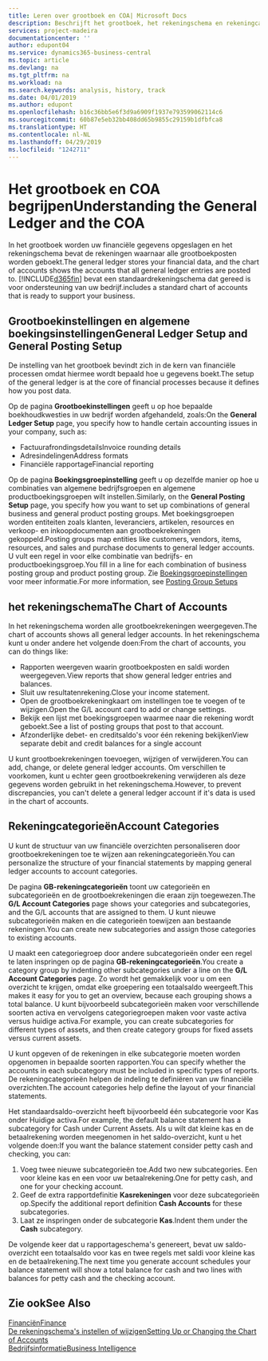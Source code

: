 ```yaml
---
title: Leren over grootboek en COA| Microsoft Docs
description: Beschrijft het grootboek, het rekeningschema en rekeningcategorieën.
services: project-madeira
documentationcenter: ''
author: edupont04
ms.service: dynamics365-business-central
ms.topic: article
ms.devlang: na
ms.tgt_pltfrm: na
ms.workload: na
ms.search.keywords: analysis, history, track
ms.date: 04/01/2019
ms.author: edupont
ms.openlocfilehash: b16c36bb5e6f3d9a6909f1937e793599062114c6
ms.sourcegitcommit: 60b87e5eb32bb408dd65b9855c29159b1dfbfca8
ms.translationtype: HT
ms.contentlocale: nl-NL
ms.lasthandoff: 04/29/2019
ms.locfileid: "1242711"
---
```

# <a name="understanding-the-general-ledger-and-the-coa"></a><span data-ttu-id="727d7-103">Het grootboek en COA begrijpen</span><span class="sxs-lookup"><span data-stu-id="727d7-103">Understanding the General Ledger and the COA</span></span>
<span data-ttu-id="727d7-104">In het grootboek worden uw financiële gegevens opgeslagen en het rekeningschema bevat de rekeningen waarnaar alle grootboekposten worden geboekt.</span><span class="sxs-lookup"><span data-stu-id="727d7-104">The general ledger stores your financial data, and the chart of accounts shows the accounts that all general ledger entries are posted to.</span></span> [!INCLUDE[d365fin](includes/d365fin_md.md)] <span data-ttu-id="727d7-105">bevat een standaardrekeningschema dat gereed is voor ondersteuning van uw bedrijf.</span><span class="sxs-lookup"><span data-stu-id="727d7-105">includes a standard chart of accounts that is ready to support your business.</span></span>

## <a name="general-ledger-setup-and-general-posting-setup"></a><span data-ttu-id="727d7-106">Grootboekinstellingen en algemene boekingsinstellingen</span><span class="sxs-lookup"><span data-stu-id="727d7-106">General Ledger Setup and General Posting Setup</span></span>
<span data-ttu-id="727d7-107">De instelling van het grootboek bevindt zich in de kern van financiële processen omdat hiermee wordt bepaald hoe u gegevens boekt.</span><span class="sxs-lookup"><span data-stu-id="727d7-107">The setup of the general ledger is at the core of financial processes because it defines how you post data.</span></span>  

<span data-ttu-id="727d7-108">Op de pagina **Grootboekinstellingen** geeft u op hoe bepaalde boekhoudkwesties in uw bedrijf worden afgehandeld, zoals:</span><span class="sxs-lookup"><span data-stu-id="727d7-108">On the **General Ledger Setup** page, you specify how to handle certain accounting issues in your company, such as:</span></span>  

* <span data-ttu-id="727d7-109">Factuurafrondingsdetails</span><span class="sxs-lookup"><span data-stu-id="727d7-109">Invoice rounding details</span></span>  
* <span data-ttu-id="727d7-110">Adresindelingen</span><span class="sxs-lookup"><span data-stu-id="727d7-110">Address formats</span></span>  
* <span data-ttu-id="727d7-111">Financiële rapportage</span><span class="sxs-lookup"><span data-stu-id="727d7-111">Financial reporting</span></span>  

<span data-ttu-id="727d7-112">Op de pagina **Boekingsgroepinstelling** geeft u op dezelfde manier op hoe u combinaties van algemene bedrijfsgroepen en algemene productboekingsgroepen wilt instellen.</span><span class="sxs-lookup"><span data-stu-id="727d7-112">Similarly, on the **General Posting Setup** page, you specify how you want to set up combinations of general business and general product posting groups.</span></span> <span data-ttu-id="727d7-113">Met boekingsgroepen worden entiteiten zoals klanten, leveranciers, artikelen, resources en verkoop- en inkoopdocumenten aan grootboekrekeningen gekoppeld.</span><span class="sxs-lookup"><span data-stu-id="727d7-113">Posting groups map entities like customers, vendors, items, resources, and sales and purchase documents to general ledger accounts.</span></span> <span data-ttu-id="727d7-114">U vult een regel in voor elke combinatie van bedrijfs- en productboekingsgroep.</span><span class="sxs-lookup"><span data-stu-id="727d7-114">You fill in a line for each combination of business posting group and product posting group.</span></span> <span data-ttu-id="727d7-115">Zie [Boekingsgroepinstellingen](finance-posting-groups.md) voor meer informatie.</span><span class="sxs-lookup"><span data-stu-id="727d7-115">For more information, see [Posting Group Setups](finance-posting-groups.md)</span></span>  

## <a name="the-chart-of-accounts"></a><span data-ttu-id="727d7-116">het rekeningschema</span><span class="sxs-lookup"><span data-stu-id="727d7-116">The Chart of Accounts</span></span>
<span data-ttu-id="727d7-117">In het rekeningschema worden alle grootboekrekeningen weergegeven.</span><span class="sxs-lookup"><span data-stu-id="727d7-117">The chart of accounts shows all general ledger accounts.</span></span> <span data-ttu-id="727d7-118">In het rekeningschema kunt u onder andere het volgende doen:</span><span class="sxs-lookup"><span data-stu-id="727d7-118">From the chart of accounts, you can do things like:</span></span>  

* <span data-ttu-id="727d7-119">Rapporten weergeven waarin grootboekposten en saldi worden weergegeven.</span><span class="sxs-lookup"><span data-stu-id="727d7-119">View reports that show general ledger entries and balances.</span></span>  
* <span data-ttu-id="727d7-120">Sluit uw resultatenrekening.</span><span class="sxs-lookup"><span data-stu-id="727d7-120">Close your income statement.</span></span>  
* <span data-ttu-id="727d7-121">Open de grootboekrekeningkaart om instellingen toe te voegen of te wijzigen.</span><span class="sxs-lookup"><span data-stu-id="727d7-121">Open the G/L account card to add or change settings.</span></span>  
* <span data-ttu-id="727d7-122">Bekijk een lijst met boekingsgroepen waarmee naar die rekening wordt geboekt.</span><span class="sxs-lookup"><span data-stu-id="727d7-122">See a list of posting groups that post to that account.</span></span>
* <span data-ttu-id="727d7-123">Afzonderlijke debet- en creditsaldo's voor één rekening bekijken</span><span class="sxs-lookup"><span data-stu-id="727d7-123">View separate debit and credit balances for a single account</span></span>  

<span data-ttu-id="727d7-124">U kunt grootboekrekeningen toevoegen, wijzigen of verwijderen.</span><span class="sxs-lookup"><span data-stu-id="727d7-124">You can add, change, or delete general ledger accounts.</span></span> <span data-ttu-id="727d7-125">Om verschillen te voorkomen, kunt u echter geen grootboekrekening verwijderen als deze gegevens worden gebruikt in het rekeningschema.</span><span class="sxs-lookup"><span data-stu-id="727d7-125">However, to prevent discrepancies, you can't delete a general ledger account if it's data is used in the chart of accounts.</span></span>  

## <a name="account-categories"></a><span data-ttu-id="727d7-126">Rekeningcategorieën</span><span class="sxs-lookup"><span data-stu-id="727d7-126">Account Categories</span></span>
<span data-ttu-id="727d7-127">U kunt de structuur van uw financiële overzichten personaliseren door grootboekrekeningen toe te wijzen aan rekeningcategorieën.</span><span class="sxs-lookup"><span data-stu-id="727d7-127">You can personalize the structure of your financial statements by mapping general ledger accounts to account categories.</span></span>  

<span data-ttu-id="727d7-128">De pagina **GB-rekeningcategorieën** toont uw categorieën en subcategorieën en de grootboekrekeningen die eraan zijn toegewezen.</span><span class="sxs-lookup"><span data-stu-id="727d7-128">The **G/L Account Categories** page shows your categories and subcategories, and the G/L accounts that are assigned to them.</span></span> <span data-ttu-id="727d7-129">U kunt nieuwe subcategorieën maken en die categorieën toewijzen aan bestaande rekeningen.</span><span class="sxs-lookup"><span data-stu-id="727d7-129">You can create new subcategories and assign those categories to existing accounts.</span></span>  

<span data-ttu-id="727d7-130">U maakt een categoriegroep door andere subcategorieën onder een regel te laten inspringen op de pagina **GB-rekeningcategorieën**.</span><span class="sxs-lookup"><span data-stu-id="727d7-130">You create a category group by indenting other subcategories under a line on the **G/L Account Categories** page.</span></span> <span data-ttu-id="727d7-131">Zo wordt het gemakkelijk voor u om een overzicht te krijgen, omdat elke groepering een totaalsaldo weergeeft.</span><span class="sxs-lookup"><span data-stu-id="727d7-131">This makes it easy for you to get an overview, because each grouping shows a total balance.</span></span> <span data-ttu-id="727d7-132">U kunt bijvoorbeeld subcategorieën maken voor verschillende soorten activa en vervolgens categoriegroepen maken voor vaste activa versus huidige activa.</span><span class="sxs-lookup"><span data-stu-id="727d7-132">For example, you can create subcategories for different types of assets, and then create category groups for fixed assets versus current assets.</span></span>  

<span data-ttu-id="727d7-133">U kunt opgeven of de rekeningen in elke subcategorie moeten worden opgenomen in bepaalde soorten rapporten.</span><span class="sxs-lookup"><span data-stu-id="727d7-133">You can specify whether the accounts in each subcategory must be included in specific types of reports.</span></span> <span data-ttu-id="727d7-134">De rekeningcategorieën helpen de indeling te definiëren van uw financiële overzichten.</span><span class="sxs-lookup"><span data-stu-id="727d7-134">The account categories help define the layout of your financial statements.</span></span>  

<span data-ttu-id="727d7-135">Het standaardsaldo-overzicht heeft bijvoorbeeld één subcategorie voor Kas onder Huidige activa.</span><span class="sxs-lookup"><span data-stu-id="727d7-135">For example, the default balance statement has a subcategory for Cash under Current Assets.</span></span> <span data-ttu-id="727d7-136">Als u wilt dat kleine kas en de betaalrekening worden meegenomen in het saldo-overzicht, kunt u het volgende doen:</span><span class="sxs-lookup"><span data-stu-id="727d7-136">If you want the balance statement consider petty cash and checking, you can:</span></span>  

1. <span data-ttu-id="727d7-137">Voeg twee nieuwe subcategorieën toe.</span><span class="sxs-lookup"><span data-stu-id="727d7-137">Add two new subcategories.</span></span> <span data-ttu-id="727d7-138">Een voor kleine kas en een voor uw betaalrekening.</span><span class="sxs-lookup"><span data-stu-id="727d7-138">One for petty cash, and one for your checking account.</span></span>  
2. <span data-ttu-id="727d7-139">Geef de extra rapportdefinitie **Kasrekeningen** voor deze subcategorieën op.</span><span class="sxs-lookup"><span data-stu-id="727d7-139">Specify the additional report definition **Cash Accounts** for these subcategories.</span></span>  
3. <span data-ttu-id="727d7-140">Laat ze inspringen onder de subcategorie **Kas**.</span><span class="sxs-lookup"><span data-stu-id="727d7-140">Indent them under the **Cash** subcategory.</span></span>  

<span data-ttu-id="727d7-141">De volgende keer dat u rapportageschema's genereert, bevat uw saldo-overzicht een totaalsaldo voor kas en twee regels met saldi voor kleine kas en de betaalrekening.</span><span class="sxs-lookup"><span data-stu-id="727d7-141">The next time you generate account schedules your balance statement will show a total balance for cash and two lines with balances for petty cash and the checking account.</span></span>  

## <a name="see-also"></a><span data-ttu-id="727d7-142">Zie ook</span><span class="sxs-lookup"><span data-stu-id="727d7-142">See Also</span></span>
[<span data-ttu-id="727d7-143">Financiën</span><span class="sxs-lookup"><span data-stu-id="727d7-143">Finance</span></span>](finance.md)  
[<span data-ttu-id="727d7-144">De rekeningschema's instellen of wijzigen</span><span class="sxs-lookup"><span data-stu-id="727d7-144">Setting Up or Changing the Chart of Accounts</span></span>](finance-setup-chart-accounts.md)  
[<span data-ttu-id="727d7-145">Bedrijfsinformatie</span><span class="sxs-lookup"><span data-stu-id="727d7-145">Business Intelligence</span></span>](bi.md)  
